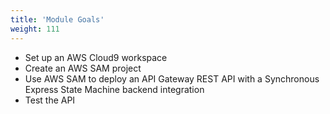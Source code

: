 ```yaml
---
title: 'Module Goals'
weight: 111
---
```


- Set up an AWS Cloud9 workspace
- Create an AWS SAM project
- Use AWS SAM to deploy an API Gateway REST API with a Synchronous Express State Machine backend integration
- Test the API